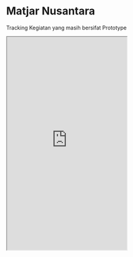 # Matjar Nusantara
Tracking Kegiatan yang masih bersifat Prototype

<iframe src="https://www.appsheet.com/start/057fde94-8a96-4ae7-8d7a-f35865332413?refresh=1&wipe=1" width="320" height="568"/>
